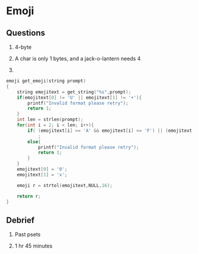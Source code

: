 # Emoji

## Questions

1. 4-byte

2. A char is only 1 bytes, and a jack-o-lantern needs 4

3.

```c
emoji get_emoji(string prompt)
{
    string emojitext = get_string("%s",prompt);
    if(emojitext[0] != 'U' || emojitext[1] != '+'){
        printf("Invalid format please retry");
        return 1;
    }
    int len = strlen(prompt);
    for(int i = 2; i < len; i++){
        if( (emojitext[i] >= 'A' && emojitext[i] <= 'F') || (emojitext[i] >= 'a' && emojitext[i] <='f') || (emojitext[i] >='0' && emojitext[i] <='9'))
            ;
        else{
            printf("Invalid format please retry");
            return 1;
        }
    }
    emojitext[0] = '0';
    emojitext[1] = 'x';

    emoji r = strtol(emojitext,NULL,16);

    return r;
}
```

## Debrief

1. Past psets

2. 1 hr 45 minutes
